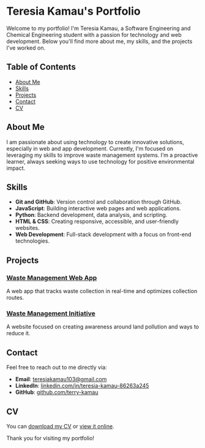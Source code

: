 # Teresia Kamau's Portfolio

Welcome to my portfolio! I'm Teresia Kamau, a Software Engineering and Chemical Engineering student with a passion for technology and web development. Below you'll find more about me, my skills, and the projects I've worked on.

## Table of Contents
- [About Me](#about-me)
- [Skills](#skills)
- [Projects](#projects)
- [Contact](#contact)
- [CV](#cv)

## About Me
I am passionate about using technology to create innovative solutions, especially in web and app development. Currently, I'm focused on leveraging my skills to improve waste management systems. I’m a proactive learner, always seeking ways to use technology for positive environmental impact.

## Skills
- **Git and GitHub**: Version control and collaboration through GitHub.
- **JavaScript**: Building interactive web pages and web applications.
- **Python**: Backend development, data analysis, and scripting.
- **HTML & CSS**: Creating responsive, accessible, and user-friendly websites.
- **Web Development**: Full-stack development with a focus on front-end technologies.

## Projects
### [Waste Management Web App](https://github.com/PLP-WebTechnologies/feb-2025-introduction-to-html-5-terry-kamau)
A web app that tracks waste collection in real-time and optimizes collection routes.

### [Waste Management Initiative](https://github.com/PLP-WebTechnologies/feb-2025-advanced-html-terry-kamau/commit/3354cc9c7a8a51677ba9c2d8ecf4ef3c8cb355ad)
A website focused on creating awareness around land pollution and ways to reduce it.

## Contact
Feel free to reach out to me directly via:
- **Email**: [teresiakamau103@gmail.com](mailto:teresiakamau103@gmail.com)
- **LinkedIn**: [linkedin.com/in/teresia-kamau-86263a245](https://www.linkedin.com/in/teresia-kamau-86263a245)
- **GitHub**: [github.com/terry-kamau](https://github.com/terry-kamau)

## CV
You can [download my CV](cv/TERRY'S%20CURRICULUM%20VITAE.pdf) or [view it online](cv/TERRY'S%20CURRICULUM%20VITAE.pdf).

Thank you for visiting my portfolio!
